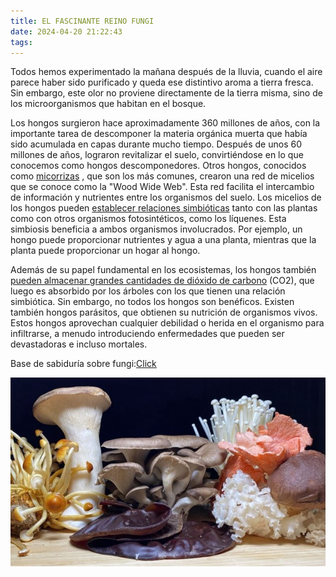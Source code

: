 ```yaml
---
title: EL FASCINANTE REINO FUNGI 
date: 2024-04-20 21:22:43
tags:
---
```

Todos hemos experimentado la mañana después de la lluvia, cuando el aire parece haber sido purificado y queda ese distintivo aroma a tierra fresca. Sin embargo, este olor no proviene directamente de la tierra misma, sino de los microorganismos que habitan en el bosque.

Los hongos surgieron hace aproximadamente 360 millones de años, con la importante tarea de descomponer la materia orgánica muerta que había sido acumulada en capas durante mucho tiempo. Después de unos 60 millones de años, lograron revitalizar el suelo, convirtiéndose en lo que conocemos como hongos descomponedores. Otros hongos, conocidos como [micorrizas](https://lacasadelassetas.com/blog/cual-es-la-funcion-de-las-setas-en-el-bosque/)
, que son los más comunes, crearon una red de micelios que se conoce como la "Wood Wide Web". Esta red facilita el intercambio de información y nutrientes entre los organismos del suelo. Los micelios de los hongos pueden [establecer relaciones simbióticas](https://flexbooks.ck12.org/cbook/ck-12-conceptos-biologia/section/8.14/primary/lesson/relaciones-simbi%C3%B3ticas-de-los-hongos/)
 tanto con las plantas como con otros organismos fotosintéticos, como los líquenes. Esta simbiosis beneficia a ambos organismos involucrados. Por ejemplo, un hongo puede proporcionar nutrientes y agua a una planta, mientras que la planta puede proporcionar un hogar al hongo.

Además de su papel fundamental en los ecosistemas, los hongos también [pueden almacenar grandes cantidades de dióxido de carbono](https://www.infobae.com/america/medio-ambiente/2023/06/17/como-los-hongos-pueden-almacenar-dioxido-de-carbono-y-combatir-el-cambio-climatico-segun-un-estudio/ )
 (CO2), que luego es absorbido por los árboles con los que tienen una relación simbiótica. Sin embargo, no todos los hongos son benéficos. Existen también hongos parásitos, que obtienen su nutrición de organismos vivos. Estos hongos aprovechan cualquier debilidad o herida en el organismo para infiltrarse, a menudo introduciendo enfermedades que pueden ser devastadoras e incluso mortales.

Base de sabiduría sobre fungi:[Click](https://lacasadelassetas.com/blog/cual-es-la-funcion-de-las-setas-en-el-bosque/)

![fungi](/images/fungi.jpg)

